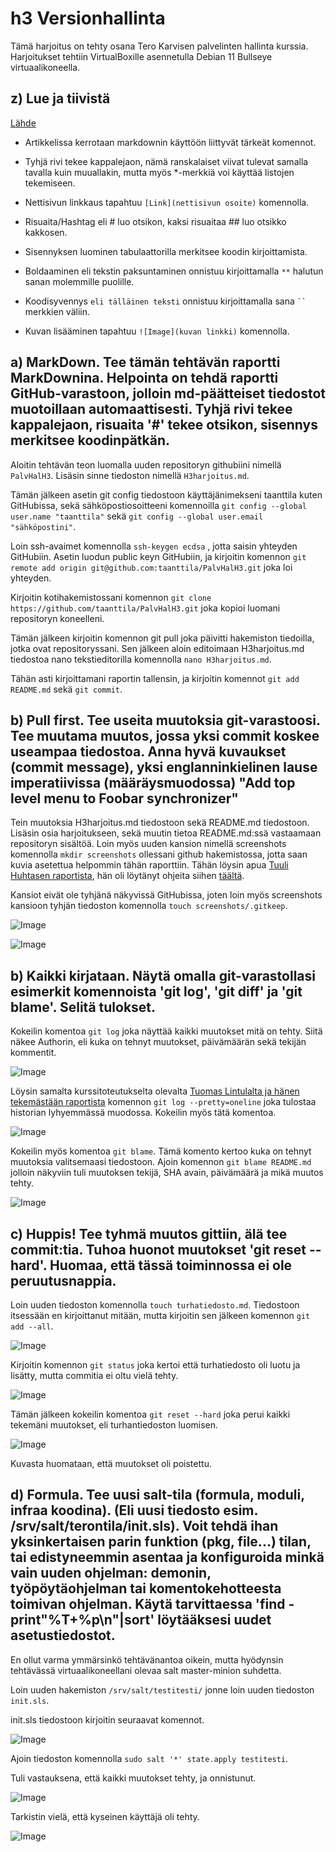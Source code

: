 # h3 Versionhallinta

Tämä harjoitus on tehty osana Tero Karvisen palvelinten hallinta kurssia. Harjoitukset tehtiin VirtualBoxille asennetulla Debian 11 Bullseye virtuaalikoneella.

## z) Lue ja tiivistä

[Lähde](https://commonmark.org/help/)

- Artikkelissa kerrotaan markdownin käyttöön liittyvät tärkeät komennot.

- Tyhjä rivi tekee kappalejaon, nämä ranskalaiset viivat tulevat samalla tavalla kuin muuallakin, mutta myös *-merkkiä voi käyttää listojen tekemiseen.

- Nettisivun linkkaus tapahtuu 	`[Link](nettisivun osoite)` komennolla.

- Risuaita/Hashtag eli # luo otsikon, kaksi risuaitaa ## luo otsikko kakkosen.

- Sisennyksen luominen tabulaattorilla merkitsee koodin kirjoittamista.

- Boldaaminen eli tekstin paksuntaminen onnistuu kirjoittamalla `**` halutun sanan molemmille puolille.

- Koodisyvennys `eli tälläinen teksti` onnistuu kirjoittamalla sana ` `` ` merkkien väliin.

- Kuvan lisääminen tapahtuu `![Image](kuvan linkki)` komennolla.

## a) MarkDown. Tee tämän tehtävän raportti MarkDownina. Helpointa on tehdä raportti GitHub-varastoon, jolloin md-päätteiset tiedostot muotoillaan automaattisesti. Tyhjä rivi tekee kappalejaon, risuaita '#' tekee otsikon, sisennys merkitsee koodinpätkän.

Aloitin tehtävän teon luomalla uuden repositoryn githubiini nimellä `PalvHalH3`. Lisäsin sinne tiedoston nimellä `H3harjoitus.md`.

Tämän jälkeen asetin git config tiedostoon käyttäjänimekseni taanttila kuten GitHubissa, sekä sähköpostiosoitteeni komennoilla `git config --global user.name "taanttila"` sekä `git config --global user.email "sähköpostini"`.

Loin ssh-avaimet komennolla `ssh-keygen ecdsa` , jotta saisin yhteyden GitHubiin. Asetin luodun public keyn GitHubiin, ja kirjoitin komennon `git remote add origin git@github.com:taanttila/PalvHalH3.git` joka loi yhteyden.

Kirjoitin kotihakemistossani komennon `git clone https://github.com/taanttila/PalvHalH3.git` joka kopioi luomani repositoryn koneelleni.

Tämän jälkeen kirjoitin komennon git pull joka päivitti hakemiston tiedoilla, jotka ovat repositoryssani. Sen jälkeen aloin editoimaan H3harjoitus.md tiedostoa nano tekstieditorilla komennolla `nano H3harjoitus.md`.

Tähän asti kirjoittamani raportin tallensin, ja kirjoitin komennot `git add README.md` sekä `git commit`.

## b) Pull first. Tee useita muutoksia git-varastoosi. Tee muutama muutos, jossa yksi commit koskee useampaa tiedostoa. Anna hyvä kuvaukset (commit message), yksi englanninkielinen lause imperatiivissa (määräysmuodossa) "Add top level menu to Foobar synchronizer"

Tein muutoksia H3harjoitus.md tiedostoon sekä README.md tiedostoon. Lisäsin osia harjoitukseen, sekä muutin tietoa README.md:ssä vastaamaan repositoryn sisältöä. Loin myös uuden kansion nimellä screenshots komennolla `mkdir screenshots` ollessani github hakemistossa, jotta saan kuvia asetettua helpommin tähän raporttiin. Tähän löysin apua [Tuuli Huhtasen raportista](https://github.com/tuuli-huhtanen/palvelintenhallinta/blob/main/h3-versionhallinta.md), hän oli löytänyt ohjeita siihen [täältä](https://careerkarma.com/blog/git-create-folder-in-github/).

Kansiot eivät ole tyhjänä näkyvissä GitHubissa, joten loin myös screenshots kansioon tyhjän tiedoston komennolla `touch screenshots/.gitkeep`.

![Image](https://raw.githubusercontent.com/taanttila/palvelintenhallinta/main/screenshots/gitadd.PNG)

![Image](https://raw.githubusercontent.com/taanttila/palvelintenhallinta/main/screenshots/gitcommit.PNG)

## b) Kaikki kirjataan. Näytä omalla git-varastollasi esimerkit komennoista 'git log', 'git diff' ja 'git blame'. Selitä tulokset.

Kokeilin komentoa `git log` joka näyttää kaikki muutokset mitä on tehty. Siitä näkee Authorin, eli kuka on tehnyt muutokset, päivämäärän sekä tekijän kommentit.

![Image](https://raw.githubusercontent.com/taanttila/palvelintenhallinta/main/screenshots/gitlog.PNG)

Löysin samalta kurssitoteutukselta olevalta [Tuomas Lintulalta ja hänen tekemästään raportista](https://github.com/tuomaslin/palvelintenhallinta/blob/main/MarkDown.md) komennon `git log --pretty=oneline` joka tulostaa historian lyhyemmässä muodossa. Kokeilin myös tätä komentoa.

![Image](https://raw.githubusercontent.com/taanttila/palvelintenhallinta/main/screenshots/gitlogpretty.PNG)

Kokeilin myös komentoa `git blame`. Tämä komento kertoo kuka on tehnyt muutoksia valitsemaasi tiedostoon. Ajoin komennon `git blame README.md` jolloin näkyviin tuli muutoksen tekijä, SHA avain, päivämäärä ja mikä muutos tehty.

![Image](https://raw.githubusercontent.com/taanttila/palvelintenhallinta/main/screenshots/gitblame.PNG)

## c) Huppis! Tee tyhmä muutos gittiin, älä tee commit:tia. Tuhoa huonot muutokset 'git reset --hard'. Huomaa, että tässä toiminnossa ei ole peruutusnappia.

Loin uuden tiedoston komennolla `touch turhatiedosto.md`. Tiedostoon itsessään en kirjoittanut mitään, mutta kirjoitin sen jälkeen komennon `git add --all`.

![Image](https://raw.githubusercontent.com/taanttila/palvelintenhallinta/main/screenshots/touchturha.PNG)

Kirjoitin komennon `git status` joka kertoi että turhatiedosto oli luotu ja lisätty, mutta commitia ei oltu vielä tehty. 

![Image](https://raw.githubusercontent.com/taanttila/palvelintenhallinta/main/screenshots/gitaddturha.PNG)

Tämän jälkeen kokeilin komentoa `git reset --hard` joka perui kaikki tekemäni muutokset, eli turhantiedoston luomisen.

![Image](https://raw.githubusercontent.com/taanttila/palvelintenhallinta/main/screenshots/gitreset.PNG)

Kuvasta huomataan, että muutokset oli poistettu.

## d) Formula. Tee uusi salt-tila (formula, moduli, infraa koodina). (Eli uusi tiedosto esim. /srv/salt/terontila/init.sls). Voit tehdä ihan yksinkertaisen parin funktion (pkg, file...) tilan, tai edistyneemmin asentaa ja konfiguroida minkä vain uuden ohjelman: demonin, työpöytäohjelman tai komentokehotteesta toimivan ohjelman. Käytä tarvittaessa 'find -print"%T+%p\n"|sort' löytääksesi uudet asetustiedostot.

En ollut varma ymmärsinkö tehtävänantoa oikein, mutta hyödynsin tehtävässä virtuaalikoneellani olevaa salt master-minion suhdetta. 

Loin uuden hakemiston `/srv/salt/testitesti/` jonne loin uuden tiedoston `init.sls`.

init.sls tiedostoon kirjoitin seuraavat komennot.

![Image](https://raw.githubusercontent.com/taanttila/palvelintenhallinta/main/screenshots/testitesti.PNG)

Ajoin tiedoston komennolla `sudo salt '*' state.apply testitesti`. 

Tuli vastauksena, että kaikki muutokset tehty, ja onnistunut.

![Image](https://raw.githubusercontent.com/taanttila/palvelintenhallinta/main/screenshots/testitoimi.PNG)

Tarkistin vielä, että kyseinen käyttäjä oli tehty.

![Image](https://raw.githubusercontent.com/taanttila/palvelintenhallinta/main/screenshots/kayttis.PNG)



